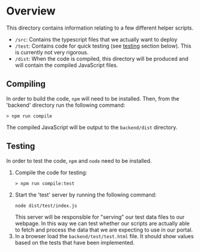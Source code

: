# Overview
This directory contains information relating to a few different helper scripts.
- `/src`: Contains the typescript files that we actually want to deploy
- `/test`: Contains code for quick testing (see [testing](#testing) section below). This is currently not very rigorous.
- `/dist`: When the code is compiled, this directory will be produced and will contain the compiled JavaScript files.

## Compiling
In order to build the code, `npm` will need to be installed. Then, from the 'backend' directory run the following command:
```
> npm run compile
```
The compiled JavaScript will be output to the `backend/dist` directory.

## Testing
In order to test the code, `npm` and `node` need to be installed. 
1. Compile the code for testing:
   ```
   > npm run compile:test
   ```
2. Start the 'test' server by running the following command:
   ```
   node dist/test/index.js
   ```
   This server will be responsible for "serving" our test data files to our webpage. In this way we can test whether our scripts are actually able to fetch and process the data that we are expecting to use in our portal.
3. In a browser load the `backend/test/test.html` file. It should show values based on the tests that have been implemented.